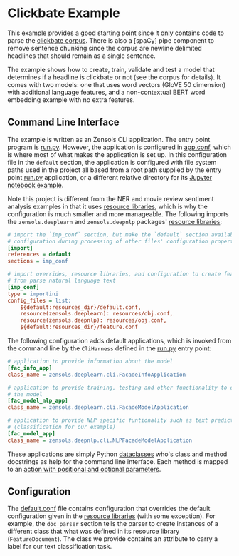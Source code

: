 # Clickbate Example

This example provides a good starting point since it only contains code to
parse the [clickbate corpus].  There is also a [spaCy] pipe component to remove
sentence chunking since the corpus are newline delimited headlines that should
remain as a single sentence.

The example shows how to create, train, validate and test a model that
determines if a headline is clickbate or not (see the corpus for details).  It
comes with two models: one that uses word vectors (GloVE 50 dimension) with
additional language features, and a non-contextual BERT word embedding example
with no extra features.


## Command Line Interface

The example is written as an Zensols CLI application.  The entry point program
is [run.py].  However, the application is configured in [app.conf], which is
where most of what makes the application is set up.  In this configuration file
in the `default` section, the application is configured with file system paths
used in the project all based from a root path supplied by the entry point
[run.py] application, or a different relative directory for its [Jupyter
notebook example].

Note this project is different from the NER and movie review sentiment analysis
examples in that it uses [resource libraries], which is why the configuration
is much smaller and more manageable.  The following imports the
`zensols.deeplearn` and `zensols.deepnlp` packages' [resource libraries]:
```ini
# import the `imp_conf` section, but make the `default` section available as
# configuration during processing of other files' configuration properties
[import]
references = default
sections = imp_conf

# import overrides, resource libraries, and configuration to create features
# from parse natural language text
[imp_conf]
type = importini
config_files = list:
    ${default:resources_dir}/default.conf,
    resource(zensols.deeplearn): resources/obj.conf,
    resource(zensols.deepnlp): resources/obj.conf,
    ${default:resources_dir}/feature.conf
```

The following configuration adds default applications, which is invoked from
the command line by the `CliHarness` defined in the [run.py] entry point:
```ini
# application to provide information about the model
[fac_info_app]
class_name = zensols.deeplearn.cli.FacadeInfoApplication

# application to provide training, testing and other functionality to excercise
# the model
[fac_model_nlp_app]
class_name = zensols.deeplearn.cli.FacadeModelApplication

# application to provide NLP specific funtionality such as text prediction
# (classification for our example)
[fac_model_app]
class_name = zensols.deepnlp.cli.NLPFacadeModelApplication
```

These applications are simply Python [dataclasses] who's class and method
docstrings as help for the command line interface.  Each method is mapped to an
[action with positional and optional parameters].


## Configuration

The [default.conf] file contains configuration that overrides the default
configuration given in the [resource libraries] (with some exception).  For
example, the `doc_parser` section tells the parser to create instances of a
different class that what was defined in its resource library
(`FeatureDocument`).  The class we provide contains an attribute to carry a
label for our text classification task.


<!-- links -->
[clickbate corpus]: https://github.com/bhargaviparanjape/clickbait/tree/master/dataset

[Jupyter notebook example]: https://github.com/plandes/deepnlp/blob/master/example/clickbate/notebook/clickbate.ipynb
[resource libraries]: https://plandes.github.io/util/doc/config.html#resource-libraries
[run.py]: https://github.com/plandes/deepnlp/blob/master/example/clickbate/run.py
[app.conf]: https://github.com/plandes/deepnlp/blob/master/example/clickbate/resources/app.conf
[dataclasses]: https://docs.python.org/3/library/dataclasses.html
[action with positional and optional parameters]: https://plandes.github.io/util/doc/command-line.html#application-class-and-actions
[default.conf]: https://github.com/plandes/deepnlp/blob/master/example/clickbate/resources/default.conf
